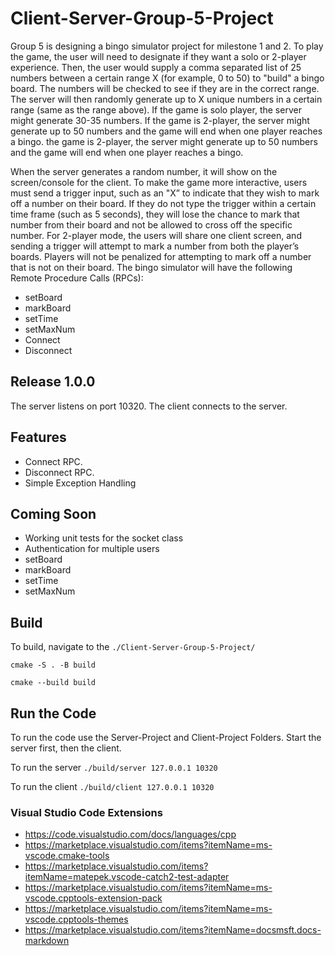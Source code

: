 # Client-Server-Group-5-Project

Group 5 is designing a bingo simulator project for milestone 1 and 2. To play the game, the user will need to designate if they want a solo or 2-player experience. Then, the user would supply a comma separated list of 25 numbers between a certain range X (for example, 0 to 50) to "build" a bingo board. The numbers will be checked to see if they are in the correct range. The server will then randomly generate up to X unique numbers in a certain range (same as the range above). If the game is solo player, the server might generate 30-35 numbers. If the game is 2-player, the server might generate up to 50 numbers and the game will end when one player reaches a bingo. the game is 2-player, the server might generate up to 50 numbers and the game will end when one player reaches a bingo.

When the server generates a random number, it will show on the screen/console for the client. To make the game more interactive, users must send a trigger input, such as an "X” to indicate that they wish to mark off a number on their board. If they do not type the trigger within a certain time frame (such as 5 seconds), they will lose the chance to mark that number from their board and not be allowed to cross off the specific number. For 2-player mode, the users will share one client screen, and sending a trigger will attempt to mark a number from both the player’s boards. Players will not be penalized for attempting to mark off a number that is not on their board.
The bingo simulator will have the following Remote Procedure Calls (RPCs):

- setBoard
- markBoard
- setTime
- setMaxNum
- Connect
- Disconnect

## Release 1.0.0

The server listens on port 10320.
The client connects to the server.

## Features

- Connect RPC.
- Disconnect RPC.
- Simple Exception Handling

## Coming Soon

- Working unit tests for the socket class
- Authentication for multiple users
- setBoard
- markBoard
- setTime
- setMaxNum

## Build

To build, navigate to the `./Client-Server-Group-5-Project/`

`cmake -S . -B build`

`cmake --build build`

## Run the Code

To run the code use the Server-Project and Client-Project Folders. Start the server first, then the client.

To run the server `./build/server 127.0.0.1 10320`

To run the client `./build/client 127.0.0.1 10320`

### Visual Studio Code Extensions

- <https://code.visualstudio.com/docs/languages/cpp>
- <https://marketplace.visualstudio.com/items?itemName=ms-vscode.cmake-tools>
- <https://marketplace.visualstudio.com/items?itemName=matepek.vscode-catch2-test-adapter>
- <https://marketplace.visualstudio.com/items?itemName=ms-vscode.cpptools-extension-pack>
- <https://marketplace.visualstudio.com/items?itemName=ms-vscode.cpptools-themes>
- <https://marketplace.visualstudio.com/items?itemName=docsmsft.docs-markdown>